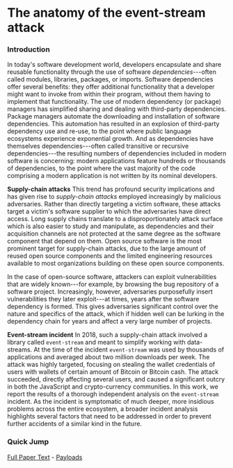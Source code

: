 # The anatomy of the event-stream attack

<!-- ### Introduction

In late 2018, a supply chain attack targeting the Bitcoin Wallet app [Copay]() took place. The [npm]() package served as the host of the malicious code through its dependency [flatmap-stream](), another npm package. The malicious code reached the Copay application and affected several versions on end user's devices. The main attacking technique that was utilized was code injection. Over the next few sections we will be examining the malicious code that was used to carry out the attack.

### The social engineering aspect of the attack

The attack commenced firstly as a social engineering effort, as both event-stream and flatmap-stream were both non malicious npm packages on which (especially event-stream) [a large amount]() of packages depended on. A malicious user, @right9ctrl contacted the original author and maintainer of event-stream offering to make contributions to the package. The latter, after a few innocuous contributory commits by the user, gave them ownership of the package along with npm publishing rights. Soon after, the flatmap-stream dependency was introduced to event-stream. The malicious code appeared in a consequent version of flatmap-stream and moved downstream through event-stream (which now depends on flatmap-stream) to Copay. -->

### Introduction

In today's software development world, developers encapsulate and share
reusable functionality through the use of software
*dependencies*---often called modules, libraries, packages, or imports.
Software dependencies offer several benefits: they offer additional
functionality that a developer might want to invoke from within their
program, without them having to implement that functionality. The use of
modern dependency (or package) managers has simplified sharing and
dealing with third-party dependencies. Package managers automate the
downloading and installation of software dependencies. This automation
has resulted in an explosion of third-party dependency use and re-use,
to the point where public language ecosystems experience exponential
growth. And as dependencies have themselves dependencies---often called
transitive or recursive dependencies---the resulting numbers of
dependencies included in modern software is concerning: modern
applications feature hundreds or thousands of dependencies, to the point
where the vast majority of the code comprising a modern application is
not written by its nominal
developers.

**Supply-chain attacks** This trend has profound security implications
and has given rise to *supply-chain attacks* employed increasingly by
malicious adversaries. Rather than directly targeting a victim software,
these attacks target a victim's software supplier to which the
adversaries have direct access. Long supply chains translate to a
disproportionately attack surface which is also easier to study and
manipulate, as dependencies and their acquisition channels are not
protected at the same degree as the software component that depend on
them. Open source software is the most prominent target for supply-chain
attacks, due to the large amount of reused open source components and
the limited engineering resources available to most organizations
building on these open source components.

In the case of open-source software, attackers can exploit
vulnerabilities that are widely known---for example, by browsing the bug
repository of a software project. Increasingly, however, adversaries
purposefully insert vulnerabilities they later exploit---at times, years
after the software dependency is formed. This gives adversaries
significant control over the nature and specifics of the attack, which
if hidden well can be lurking in the dependency chain for years and
affect a very large number of projects.

**Event-stream incident** In 2018, such a supply-chain attack involved a
library called `event-stream` and meant to simplify working with
data-streams. At the time of the incident `event-stream` was used
by thousands of applications and averaged about two million downloads
per week. The attack was highly targeted, focusing on stealing the
wallet credentials of users with wallets of certain amount of Bitcoin or
Bitcoin cash. The attack succeeded, directly affecting several users,
and caused a significant outcry in both the JavaScript and
crypto-currency communities. In this work, we report the
results of a thorough independent analysis on the `event-stream`
incident. As the incident is symptomatic of much deeper, more insidious
problems across the entire ecosystem, a broader incident analysis
highlights several factors that need to be addressed in order to prevent
further accidents of a similar kind in the future.

### Quick Jump

[Full Paper Text](https://es-incident.github.io/paper) - [Payloads](https://es-incident.github.io/payloads) 
